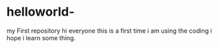 # helloworld-
my First repository
hi everyone
this is a first time i am using the coding i hope i learn some thing.
